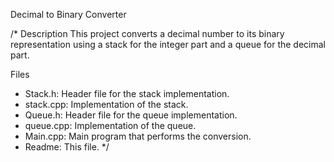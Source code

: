  Decimal to Binary Converter

/* Description
This project converts a decimal number to its binary representation using a stack for the integer part and a queue for the decimal part.

Files
- Stack.h: Header file for the stack implementation.
- stack.cpp: Implementation of the stack.
- Queue.h: Header file for the queue implementation.
- queue.cpp: Implementation of the queue.
- Main.cpp: Main program that performs the conversion.
- Readme: This file.
*/
